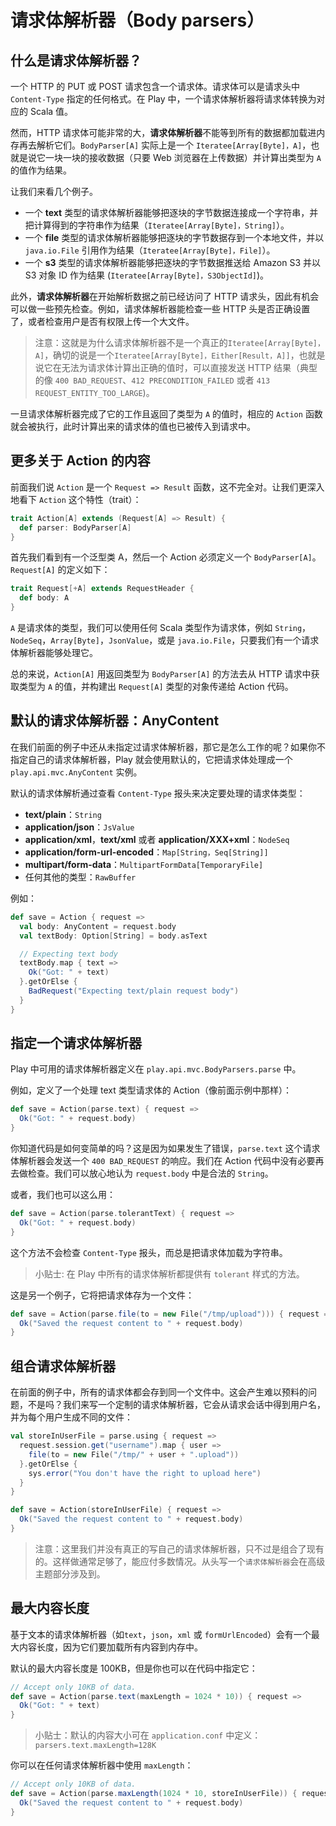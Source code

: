 # 请求体解析器（Body parsers）

## 什么是请求体解析器？

一个 HTTP 的 PUT 或 POST 请求包含一个请求体。请求体可以是请求头中 `Content-Type` 指定的任何格式。在 Play 中，一个请求体解析器将请求体转换为对应的 Scala 值。

然而，HTTP 请求体可能非常的大，**请求体解析器**不能等到所有的数据都加载进内存再去解析它们。`BodyParser[A]` 实际上是一个 `Iteratee[Array[Byte]，A]`，也就是说它一块一块的接收数据（只要 Web 浏览器在上传数据）并计算出类型为 `A` 的值作为结果。

让我们来看几个例子。

* 一个 **text** 类型的请求体解析器能够把逐块的字节数据连接成一个字符串，并把计算得到的字符串作为结果（`Iteratee[Array[Byte]，String]`）。
* 一个 **file** 类型的请求体解析器能够把逐块的字节数据存到一个本地文件，并以 `java.io.File` 引用作为结果（`Iteratee[Array[Byte]，File]`）。
* 一个 **s3** 类型的请求体解析器能够把逐块的字节数据推送给 Amazon S3 并以 S3 对象 ID 作为结果 (`Iteratee[Array[Byte]，S3ObjectId]`)。

此外，**请求体解析器**在开始解析数据之前已经访问了 HTTP 请求头，因此有机会可以做一些预先检查。例如，请求体解析器能检查一些 HTTP 头是否正确设置了，或者检查用户是否有权限上传一个大文件。

> 注意：这就是为什么请求体解析器不是一个真正的`Iteratee[Array[Byte]，A]`，确切的说是一个`Iteratee[Array[Byte]，Either[Result，A]]`，也就是说它在无法为请求体计算出正确的值时，可以直接发送 HTTP 结果（典型的像 `400 BAD_REQUEST`、`412 PRECONDITION_FAILED` 或者 `413 REQUEST_ENTITY_TOO_LARGE`)。

一旦请求体解析器完成了它的工作且返回了类型为 `A` 的值时，相应的 `Action` 函数就会被执行，此时计算出来的请求体的值也已被传入到请求中。

## 更多关于 Action 的内容

前面我们说 `Action` 是一个 `Request => Result` 函数，这不完全对。让我们更深入地看下 `Action` 这个特性（trait）：

```scala
trait Action[A] extends (Request[A] => Result) {
  def parser: BodyParser[A]
}
```

首先我们看到有一个泛型类 A，然后一个 Action 必须定义一个 `BodyParser[A]`。`Request[A]` 的定义如下：

```scala
trait Request[+A] extends RequestHeader {
  def body: A
}
```

`A` 是请求体的类型，我们可以使用任何 Scala 类型作为请求体，例如 `String`，`NodeSeq`，`Array[Byte]`，`JsonValue`，或是 `java.io.File`，只要我们有一个请求体解析器能够处理它。

总的来说，`Action[A]` 用返回类型为 `BodyParser[A]` 的方法去从 HTTP 请求中获取类型为 `A` 的值，并构建出 `Request[A]` 类型的对象传递给 Action 代码。

## 默认的请求体解析器：AnyContent

在我们前面的例子中还从未指定过请求体解析器，那它是怎么工作的呢？如果你不指定自己的请求体解析器，Play 就会使用默认的，它把请求体处理成一个 `play.api.mvc.AnyContent` 实例。

默认的请求体解析通过查看 `Content-Type` 报头来决定要处理的请求体类型：

- **text/plain**：`String`
- **application/json**：`JsValue`
- **application/xml**，**text/xml** 或者 **application/XXX+xml**：`NodeSeq`
- **application/form-url-encoded**：`Map[String，Seq[String]]`
- **multipart/form-data**：`MultipartFormData[TemporaryFile]`
- 任何其他的类型：`RawBuffer`

例如：

```scala
def save = Action { request =>
  val body: AnyContent = request.body
  val textBody: Option[String] = body.asText

  // Expecting text body
  textBody.map { text =>
    Ok("Got: " + text)
  }.getOrElse {
    BadRequest("Expecting text/plain request body")
  }
}
```

## 指定一个请求体解析器

Play 中可用的请求体解析器定义在 `play.api.mvc.BodyParsers.parse` 中。

例如，定义了一个处理 text 类型请求体的 Action（像前面示例中那样）：

```scala
def save = Action(parse.text) { request =>
  Ok("Got: " + request.body)
}
```

你知道代码是如何变简单的吗？这是因为如果发生了错误，`parse.text` 这个请求体解析器会发送一个 `400 BAD_REQUEST` 的响应。我们在 Action 代码中没有必要再去做检查。我们可以放心地认为 `request.body` 中是合法的 `String`。

或者，我们也可以这么用：

```scala
def save = Action(parse.tolerantText) { request =>
  Ok("Got: " + request.body)
}
```
这个方法不会检查 `Content-Type` 报头，而总是把请求体加载为字符串。

> 小贴士: 在 Play 中所有的请求体解析都提供有 `tolerant` 样式的方法。

这是另一个例子，它将把请求体存为一个文件：

```scala
def save = Action(parse.file(to = new File("/tmp/upload"))) { request =>
  Ok("Saved the request content to " + request.body)
}
```

## 组合请求体解析器

在前面的例子中，所有的请求体都会存到同一个文件中。这会产生难以预料的问题，不是吗？我们来写一个定制的请求体解析器，它会从请求会话中得到用户名，并为每个用户生成不同的文件：

```scala
val storeInUserFile = parse.using { request =>
  request.session.get("username").map { user =>
    file(to = new File("/tmp/" + user + ".upload"))
  }.getOrElse {
    sys.error("You don't have the right to upload here")
  }
}

def save = Action(storeInUserFile) { request =>
  Ok("Saved the request content to " + request.body)
}
```
> 注意：这里我们并没有真正的写自己的请求体解析器，只不过是组合了现有的。这样做通常足够了，能应付多数情况。从头写一个`请求体解析器`会在高级主题部分涉及到。

## 最大内容长度

基于文本的请求体解析器（如`text`，`json`，`xml` 或 `formUrlEncoded`）会有一个最大内容长度，因为它们要加载所有内容到内存中。

默认的最大内容长度是 100KB，但是你也可以在代码中指定它：

```scala
// Accept only 10KB of data.
def save = Action(parse.text(maxLength = 1024 * 10)) { request =>
  Ok("Got: " + text)
}
```

> 小贴士：默认的内容大小可在 `application.conf` 中定义：
> `parsers.text.maxLength=128K`

你可以在任何请求体解析器中使用 `maxLength`：

```scala
// Accept only 10KB of data.
def save = Action(parse.maxLength(1024 * 10, storeInUserFile)) { request =>
  Ok("Saved the request content to " + request.body)
}
```
